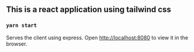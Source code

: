 ## This is a react application using tailwind css


### `yarn start`
Serves the client using express.
Open [http://localhost:8080](http://localhost:8080) to view it in the browser.